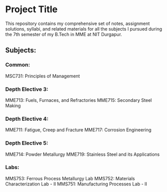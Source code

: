 
# Project Title

This repository contains my comprehensive set of notes, assignment solutions, syllabi, and related materials for all the subjects I pursued during the 7th semester of my B.Tech in MME at NIT Durgapur.

## Subjects:

### Common:
MSC731: Principles of Management

### Depth Elective 3:
MME713: Fuels, Furnaces, and Refractories
MME715: Secondary Steel Making
### Depth Elective 4:
MME711: Fatigue, Creep and Fracture
MME717: Corrosion Engineering

### Depth Elective 5:
MME714: Powder Metallurgy
MME719: Stainless Steel and its Applications

### Labs:
MMS753: Ferrous Process Metallurgy Lab
MMS752: Materials Characterization Lab - II 
MMS751: Manufacturing Processes Lab - II 
